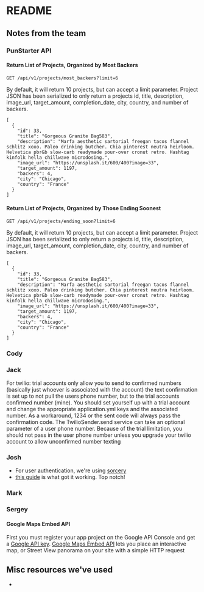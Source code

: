 # README

## Notes from the team

### PunStarter API

#### Return List of Projects, Organized by Most Backers

`GET /api/v1/projects/most_backers?limit=6`

By default, it will return 10 projects, but can accept a limit parameter. Project JSON has been serialized to only return a projects id, title, description, image_url, target_amount, completion_date, city, country, and number of backers.

````
[
  {
    "id": 33,
    "title": "Gorgeous Granite Bag583",
    "description": "Marfa aesthetic sartorial freegan tacos flannel schlitz xoxo. Paleo drinking butcher. Chia pinterest neutra heirloom. Helvetica pbr&b slow-carb readymade pour-over cronut retro. Hashtag kinfolk hella chillwave microdosing.",
    "image_url": "https://unsplash.it/600/400?image=33",
    "target_amount": 1197,
    "backers": 4,
    "city": "Chicago",
    "country": "France"
  }
]
  ````

#### Return List of Projects, Organized by Those Ending Soonest

`GET /api/v1/projects/ending_soon?limit=6`

By default, it will return 10 projects, but can accept a limit parameter. Project JSON has been serialized to only return a projects id, title, description, image_url, target_amount, completion_date, city, country, and number of backers.

````
[
  {
    "id": 33,
    "title": "Gorgeous Granite Bag583",
    "description": "Marfa aesthetic sartorial freegan tacos flannel schlitz xoxo. Paleo drinking butcher. Chia pinterest neutra heirloom. Helvetica pbr&b slow-carb readymade pour-over cronut retro. Hashtag kinfolk hella chillwave microdosing.",
    "image_url": "https://unsplash.it/600/400?image=33",
    "target_amount": 1197,
    "backers": 4,
    "city": "Chicago",
    "country": "France"
  }
]
  ````

### Cody


### Jack
For twilio: trial accounts only allow you to send to confirmed numbers (basically just whoever is associated with the account) the text confirmation is set up to not pull the users phone number, but to the trial accounts confirmed number (mine). You should set yourself up with a trial account and change the appropriate application.yml keys and the associated number. As a workaround, 1234 or the sent code will always pass the confirmation code.
The TwilioSender.send service can take an optional parameter of a user phone number. Because of the trial limitation, you should not pass in the user phone number unless you upgrade your twilio account to allow unconfirmed number texting
### Josh

- For user authentication, we're using [sorcery](https://github.com/NoamB/sorcery)
- [this guide](https://www.sitepoint.com/magical-authentication-sorcery/) is what got it working. Top notch!


### Mark

### Sergey
#### Google Maps Embed API
First you must register your app project on the Google API Console and get a [Google API key](https://developers.google.com/maps/documentation/embed/get-api-key).
[Google Maps Embed API](https://developers.google.com/maps/documentation/embed/guide) lets you place an interactive map, or Street View panorama on your site with a simple HTTP request

## Misc resources we've used

-
